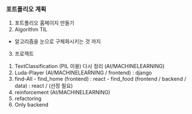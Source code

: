  
 ### 포트폴리오 계획
 
  1. 포트폴리오 홈페이지 만들기
  2. Algorithm TIL
   - 알고리즘을 눈으로 구체화시키는 것 까지
  3. 프로젝트
   1) TextClassification (PIL 이용) 다시 정리 (AI/MACHINELEARNING)
   2) Luda-Player (AI/MACHINELEARNING / frontend) : django
   3) find-All 
    - find_home (frontend) : react
	- find_food (frontend / backend / data) : react / (선정 필요)
   4) reinforcement (AI/MACHINELEARNING)
   5) refactoring
   6) Only backend
